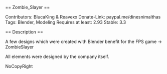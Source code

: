 == Zombie_Slayer == 

Contributors: BlucaKing & Reavexx
Donate-Link: paypal.me/dinesnimalthas
Tags: Blender, Modeling
Requires at least: 2.93
Stable: 3.3

== Description == 

A few designs which were created with Blender benefit for the FPS game -> ZombieSlayer

All elements were designed by the company itself.


NoCopyRight

